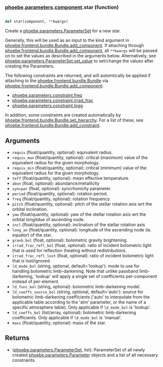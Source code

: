### [phoebe](phoebe.md).[parameters](phoebe.parameters.md).[component](phoebe.parameters.component.md).star (function)


```py

def star(component, **kwargs)

```



Create a [phoebe.parameters.ParameterSet](phoebe.parameters.ParameterSet.md) for a new star.

Generally, this will be used as an input to the kind argument in
[phoebe.frontend.bundle.Bundle.add_component](phoebe.frontend.bundle.Bundle.add_component.md).  If attaching through
[phoebe.frontend.bundle.Bundle.add_component](phoebe.frontend.bundle.Bundle.add_component.md), all `**kwargs` will be
passed on to set the values as described in the arguments below.  Alternatively,
see [phoebe.parameters.ParameterSet.set_value](phoebe.parameters.ParameterSet.set_value.md) to set/change the values
after creating the Parameters.

The following constraints are returned, and will automtically be applied
if attaching to the [phoebe.frontend.bundle.Bundle](phoebe.frontend.bundle.Bundle.md) via
[phoebe.frontend.bundle.Bundle.add_component](phoebe.frontend.bundle.Bundle.add_component.md):
* [phoebe.parameters.constraint.freq](phoebe.parameters.constraint.freq.md)
* [phoebe.parameters.constraint.irrad_frac](phoebe.parameters.constraint.irrad_frac.md)
* [phoebe.parameters.constraint.logg](phoebe.parameters.constraint.logg.md)

In addition, some constraints are created automatically by [phoebe.frontend.bundle.Bundle.set_hierarchy](phoebe.frontend.bundle.Bundle.set_hierarchy.md).
For a list of these, see [phoebe.frontend.bundle.Bundle.add_constraint](phoebe.frontend.bundle.Bundle.add_constraint.md).

Arguments
----------
* `requiv` (float/quantity, optional): equivalent radius.
* `requiv_max` (float/quantity, optional): critical (maximum) value of the
    equivalent radius for the given morphology.
* `requiv_min` (float/quantity, optional): critical (minimum) value of the
    equivalent radius for the given morphology.
* `teff` (float/quantity, optional): mean effective temperature.
* `abun` (float, optional): abundance/metallicity
* `syncpar` (float, optional): syncrhonicity parameter.
* `period` (float/quantity, optional): rotation period.
* `freq` (float/quantity, optional): rotation frequency.
* `pitch` (float/quantity, optional): pitch of the stellar rotation axis wrt
    the orbital inclination.
* `yaw` (float/quantity, optional): yaw of the stellar rotation axis wrt
    the orbital longitdue of ascending node.
* `incl` (float/quantity, optional): inclination of the stellar rotation axis
* `long_an` (float/quantity, optional): longitude of the ascending node (ie.
    equator) of the star.
* `gravb_bol` (float, optional): bolometric gravity brightening.
* `irrad_frac_refl_bol` (float, optional): ratio of incident
    bolometric light that is used for reflection (heating without
    redistribution).
* `irrad_frac_refl_lost` (float, optional): ratio of incident
    bolometric light that is lost/ignored.
* `ld_mode_bol` (string, optional, default='lookup'): mode to use for handling
    bolometric limb-darkening.  Note that unlike passband limb-darkening,
    'lookup' will apply a single set of coefficients per-component instead
    of per-element.
* `ld_func_bol` (string, optional): bolometric limb-darkening model.
* `ld_coeffs_source_bol` (string, optional, default='auto'): source for
    bolometric limb-darkening coefficients ('auto' to interpolate from the
    applicable table according to the 'atm' parameter, or the name of a
    specific atmosphere table).  Only applicable if `ld_mode_bol` is
    'lookup'.
* `ld_coeffs_bol` (list/array, optional): bolometric limb-darkening
    coefficients.  Only applicable if `ld_mode_bol` is 'manual'.
* `mass` (float/quantity, optional): mass of the star.

Returns
--------
* ([phoebe.parameters.ParameterSet](phoebe.parameters.ParameterSet.md), list): ParameterSet of all newly created
    [phoebe.parameters.Parameter](phoebe.parameters.Parameter.md) objects and a list of all necessary
    constraints.

